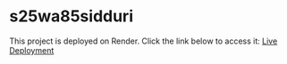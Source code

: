 # s25wa85sidduri
This project is deployed on Render. Click the link below to access it:
 [Live Deployment](https://s25wa85sidduri-w01p.onrender.com)